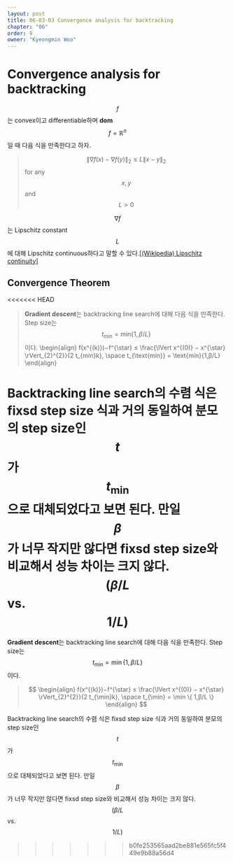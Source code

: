 ```yaml
---
layout: post
title: 06-03-03 Convergence analysis for backtracking
chapter: "06"
order: 9
owner: "Kyeongmin Woo"
---
```


# Convergence analysis for backtracking

$$f$$는 convex이고 differentiable하며 **dom** $$f = \mathbb{R}^n$$일 때 다음 식을 만족한다고 하자.

>$$ \lVert \nabla f(x) - \nabla f(y) \rVert_2 \le L \lVert x - y \rVert_2$$  for any $$x, y$$ and $$L \gt 0$$

$$\nabla f$$는 Lipschitz constant $$L$$에 대해  Lipschitz continuous하다고 말할 수 있다.[[(Wikipedia) Lipschitz continuity](https://en.wikipedia.org/wiki/Lipschitz_continuity)]
## Convergence Theorem

<<<<<<< HEAD
>**Gradient descent**는 backtracking line search에 대해 다음 식을 만족한다. Step size는 $$t_{\text{min}} = \text{min}\{1,β/L\}$$이다.
> \begin{align}
f(x^{(k)})−f^{\star} ≤ \frac{\lVert x^{(0)} − x^{\star} \rVert_{2}^{2}}{2 t_{min}k}, \space t_{\text{min}} = \text{min}\{1,β/L\}
\end{align}

Backtracking line search의 수렴 식은 fixsd step size 식과 거의 동일하여 분모의 step size인 $$t$$가 $$t_{\text{min}}$$으로 대체되었다고 보면 된다. 만일 $$β$$가 너무 작지만 않다면 fixsd step size와 비교해서 성능 차이는 크지 않다. $$(β/L $$ vs. $$ 1/L)$$
=======
**Gradient descent**는 backtracking line search에 대해 다음 식을 만족한다. Step size는 $$t_{\min} = \min\{1,β/L\}$$이다.

> $$ \begin{align}
f(x^{(k)})−f^{\star} ≤ \frac{\lVert x^{(0)} − x^{\star} \rVert_{2}^{2}}{2 t_{\min}k}, \space t_{\min} = \min \{ 1,β/L \}
\end{align}
$$

Backtracking line search의 수렴 식은 fixsd step size 식과 거의 동일하여 분모의 step size인 $$t$$가 $$t_{\min}$$으로 대체되었다고 보면 된다. 만일 $$β$$가 너무 작지만 않다면 fixsd step size와 비교해서 성능 차이는 크지 않다. $$(β/L $$ vs. $$ 1/L)$$
>>>>>>> b0fe253565aad2be881e565fc5f449e9b88a56d4
